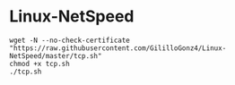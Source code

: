 # Linux-NetSpeed
```
wget -N --no-check-certificate "https://raw.githubusercontent.com/GililloGonz4/Linux-NetSpeed/master/tcp.sh"
chmod +x tcp.sh
./tcp.sh
```
